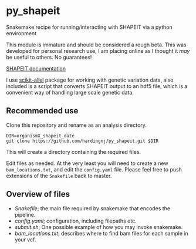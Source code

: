 # py_shapeit

Snakemake recipe for running/interacting with SHAPEIT via a python environment

This module is immature and should be considered a rough beta. This was
developed for personal research use, I am placing online as I thought it
*may* be useful to others. No guarantees!

[SHAPEIT documentation](https://mathgen.stats.ox.ac.uk/genetics_software/shapeit/shapeit.html)

I use [scikit-allel](https://github.com/cggh/scikit-allel) package for working
with genetic variation data, also included is a script that converts SHAPEIT
output to an hdf5 file, which is a convenient way of handling large scale
genetic data.

## Recommended use

Clone this repository and rename as an analysis directory.

```
DIR=organismX_shapeit_date
git clone https://github.com/hardingnj/py_shapeit.git $DIR
```
This will create a directory containing the required files.

Edit files as needed. At the very least you will need to create a new `bam_locations.txt`, and edit the `config.yaml` file. Please feel free to push extensions of the `Snakefile` back to master.

## Overview of files

- *Snakefile*; the main file required by snakemake that encodes the pipeline.
- *config.yaml*; configuration, including filepaths etc.
- *submit.sh*; One possible example of how you may invoke snakemake.
- *bam_locations.txt*; describes where to find bam files for each sample in your vcf.

